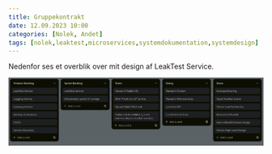 ```yaml
---
title: Gruppekontrakt
date: 12.09.2023 10:00
categories: [Nolek, Andet]
tags: [nolek,leaktest,microservices,systemdokumentation,systemdesign]
---
```


Nedenfor ses et overblik over mit design af LeakTest Service.

<img src="/assets/images/kanban-120923.png" alt="Image should have been here.">
